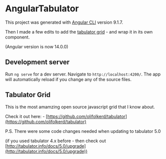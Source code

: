 # AngularTabulator

This project was generated with [Angular CLI](https://github.com/angular/angular-cli) version 9.1.7.

Then I made a few edits to add the [tabulator grid](https://github.com/olifolkerd/tabulator) - and wrap it in its own component.

(Angular version is now 14.0.0)

## Development server

Run `ng serve` for a dev server. Navigate to `http://localhost:4200/`. The app will automatically reload if you change any of the source files.

## Tabulator Grid

This is the most amamzing open source javascript grid that I know about.

Check it out here: - [https://github.com/olifolkerd/tabulator](https://github.com/olifolkerd/tabulator)

P.S. There were some code changes needed when updating to tabulator 5.0

(if you used tabulator 4.x before - then check out [http://tabulator.info/docs/5.0/upgrade](http://tabulator.info/docs/5.0/upgrade))